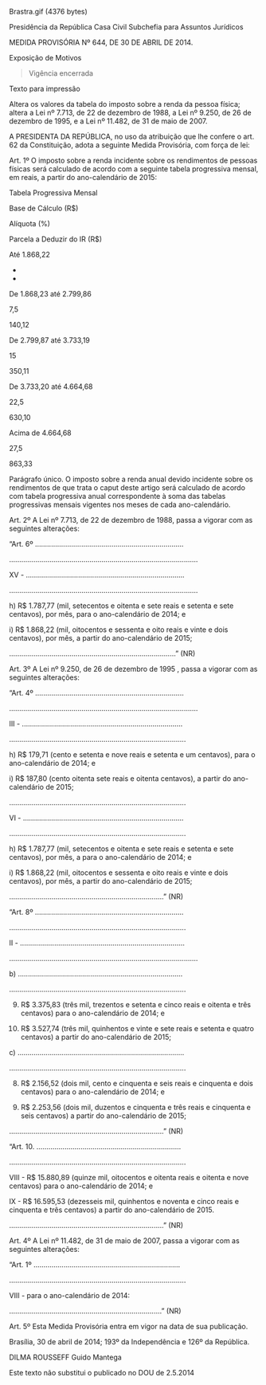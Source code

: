 Brastra.gif (4376 bytes)

Presidência da República
Casa Civil
Subchefia para Assuntos Jurídicos


MEDIDA PROVISÓRIA Nº 644, DE 30 DE ABRIL DE 2014.

Exposição de Motivos
> Vigência encerrada

Texto para impressão

Altera os valores da tabela do imposto sobre a renda da pessoa física; altera a Lei nº 7.713, de 22 de dezembro de 1988, a Lei nº 9.250, de 26 de dezembro de 1995, e a Lei nº 11.482, de 31 de maio de 2007.


A PRESIDENTA DA REPÚBLICA, no uso da atribuição que lhe confere o art. 62 da Constituição, adota a seguinte Medida Provisória, com força de lei:

Art. 1º  O imposto sobre a renda incidente sobre os rendimentos de pessoas físicas será calculado de acordo com a seguinte tabela progressiva mensal, em reais, a partir do ano-calendário de 2015:

Tabela Progressiva Mensal



Base de Cálculo (R$)

Alíquota (%)

Parcela a Deduzir do IR (R$)


Até 1.868,22

-

-


De 1.868,23 até 2.799,86

7,5

140,12


De 2.799,87 até 3.733,19

15

350,11


De 3.733,20 até 4.664,68

22,5

630,10


Acima de 4.664,68

27,5

863,33




Parágrafo único.  O imposto sobre a renda anual devido incidente sobre os rendimentos de que trata o caput deste artigo será calculado de acordo com tabela progressiva anual correspondente à soma das tabelas progressivas mensais vigentes nos meses de cada ano-calendário.

Art. 2º  A Lei nº 7.713, de 22 de dezembro de 1988, passa a vigorar com as seguintes alterações:


“Art. 6º  ..........................................................................

..............................................................................................

XV - ...............................................................................

..............................................................................................

h) R$ 1.787,77 (mil, setecentos e oitenta e sete reais e setenta e sete centavos), por mês, para o ano-calendário de 2014; e

i) R$ 1.868,22 (mil, oitocentos e sessenta e oito reais e vinte e dois centavos), por mês, a partir do ano-calendário de 2015;

...................................................................................” (NR)

Art. 3º  A Lei nº 9.250, de 26 de dezembro de 1995 , passa a vigorar com as seguintes alterações:


“Art. 4º  ..........................................................................

..............................................................................................

III - ................................................................................

........................................................................................

h) R$ 179,71 (cento e setenta e nove reais e setenta e um centavos), para o ano-calendário de 2014; e

i) R$ 187,80 (cento oitenta sete reais e oitenta centavos), a partir do ano-calendário de 2015;

........................................................................................

VI - ................................................................................

........................................................................................

h) R$ 1.787,77 (mil, setecentos e oitenta e sete reais e setenta e sete centavos), por mês, a para o ano-calendário de 2014; e

i) R$ 1.868,22 (mil, oitocentos e sessenta e oito reais e vinte e dois centavos), por mês, a partir do ano-calendário de 2015;

.............................................................................” (NR)

“Art. 8º  ..........................................................................

........................................................................................

II - ..................................................................................

..............................................................................................

b) ..................................................................................

........................................................................................

9. R$ 3.375,83 (três mil, trezentos e setenta e cinco reais e oitenta e três centavos) para o ano-calendário de 2014; e

10. R$ 3.527,74 (três mil, quinhentos e vinte e sete reais e setenta e quatro centavos) a partir do ano-calendário de 2015;

c) ...................................................................................

........................................................................................

8. R$ 2.156,52 (dois mil, cento e cinquenta e seis reais e cinquenta e dois centavos) para o ano-calendário de 2014; e

9. R$ 2.253,56 (dois mil, duzentos e cinquenta e três reais e cinquenta e seis centavos) a partir do ano-calendário de 2015;

.............................................................................” (NR)

“Art. 10.  ........................................................................

........................................................................................

VIII - R$ 15.880,89 (quinze mil, oitocentos e oitenta reais e oitenta e nove centavos) para o ano-calendário de 2014; e

IX - R$ 16.595,53 (dezesseis mil, quinhentos e noventa e cinco reais e cinquenta e três centavos) a partir do ano-calendário de 2015.

.............................................................................” (NR)

Art. 4º  A Lei nº 11.482, de 31 de maio de 2007, passa a vigorar com as seguintes alterações:


“Art. 1º  .........................................................................

........................................................................................

VIII - para o ano-calendário de 2014:

............................................................................” (NR)

Art. 5º  Esta Medida Provisória entra em vigor na data de sua publicação.

Brasília, 30 de abril de 2014; 193º da Independência e 126º da República.

DILMA ROUSSEFF
Guido Mantega

Este texto não substitui o publicado no DOU de 2.5.2014




















